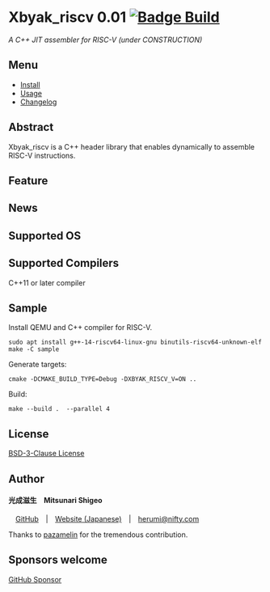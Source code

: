 
# Xbyak_riscv 0.01 [![Badge Build]][Build Status]

*A C++ JIT assembler for RISC-V (under CONSTRUCTION)*

## Menu

- [Install]
- [Usage]
- [Changelog]

## Abstract

Xbyak_riscv is a C++ header library that enables dynamically to assemble RISC-V instructions.

## Feature


## News


## Supported OS


## Supported Compilers

C++11 or later compiler

## Sample
Install QEMU and C++ compiler for RISC-V.
```
sudo apt install g++-14-riscv64-linux-gnu binutils-riscv64-unknown-elf
make -C sample
```
Generate targets:
```
cmake -DCMAKE_BUILD_TYPE=Debug -DXBYAK_RISCV_V=ON ..
```
Build:
```
make --build .  --parallel 4
```

## License

[BSD-3-Clause License](http://opensource.org/licenses/BSD-3-Clause)

## Author

#### 光成滋生 Mitsunari Shigeo
 [GitHub](https://github.com/herumi) | [Website (Japanese)](http://herumi.in.coocan.jp/) | [herumi@nifty.com](mailto:herumi@nifty.com)

Thanks to [pazamelin](https://github.com/pazamelin) for the tremendous contribution.

## Sponsors welcome
[GitHub Sponsor](https://github.com/sponsors/herumi)

<!----------------------------------------------------------------------------->

[Badge Build]: https://github.com/herumi/xbyak_riscv/actions/workflows/main.yml/badge.svg
[Build Status]: https://github.com/herumi/xbyak_riscv/actions/workflows/main.yml

[License]: COPYRIGHT

[Changelog]: doc/changelog.md
[Install]: doc/install.md
[Usage]: doc/usage.md

